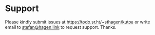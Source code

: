 # Support

Please kindly submit issues at https://todo.sr.ht/~sthagen/kutoa or write email to stefan@hagen.link to request support. Thanks.
